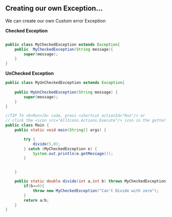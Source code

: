 ## Creating our own Exception...

We can create our own Custom error Exception 


**Checked Exception**

```java

public class MyCheckedException extends Exception{
    public  MyCheckedException(String message){
        super(message);
    }
}

```

**UnChecked Exception**

```java
public class MyUnCheckedException extends Exception{
    
    public MyUnCheckedException(String message) {
        super(message);
    }
}

```

```java
//TIP To <b>Run</b> code, press <shortcut actionId="Run"/> or
// click the <icon src="AllIcons.Actions.Execute"/> icon in the gutter.
public class Main {
    public static void main(String[] args) {

        try {
            divide(5,0);
        } catch (MyCheckedException e) {
            System.out.println(e.getMessage());
        }


    }

    public static double divide(int a,int b) throws MyCheckedException{
        if(b==0){
            throw new MyCheckedException("Can't Divide with zero");
        }
        return a/b;
    }
}

```